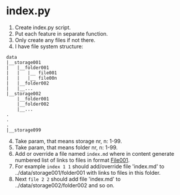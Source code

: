 # index.py

1. Create index.py script.
2. Put each feature in separate function.
3. Only create any files if not there.
4. I have file system structure:

```plaintext
data
|__storage001
|   |__folder001
|   |   |__ file001
|   |   |__ file00n
|   |__folder002
|   |__...
|__storage002
    |__folder001
    |__folder002
    |__...
.
.
.
|__storage099
```

4. Take param, that means storage nr, n: 1-99.
5. Take param, that means folder nr, n: 1-99.
6. Add or override a file named `index.md` where in content generate numbered list of links to files in format [File001](file001.md).
7. For example `index 1 1` should add/override file 'index.md' to ../data/storage001/folder001 with links to files in this folder.
8. Next `file 2 2` should add file 'index.md' to ../data/storage002/folder002 and so on.
